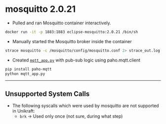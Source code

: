 # mosquitto 2.0.21
- Pulled and ran Mosquitto container interactively.
```bash
docker run -it -p 1883:1883 eclipse-mosquitto:2.0.21 /bin/sh
```
- Manually started the Mosquitto broker inside the container
```sh
strace mosquitto -c /mosquitto/config/mosquitto.conf 2> strace_out.log
```
- Created [`mqtt_app.py`](app/mqtt_app.py) with pub-sub logic using paho.mqtt.client
```bash
pip install paho-mqtt
python mqtt_app.py
```
---
## Unsupported System Calls
- The following syscalls which were used by mosquitto are not supported in Unikraft:
    - `brk` &rarr; Used only once (not sure, during what step)
